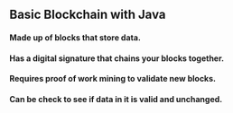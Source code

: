 ## Basic Blockchain with Java
#### Made up of blocks that store data.
#### Has a digital signature that chains your blocks together.
#### Requires proof of work mining to validate new blocks.
#### Can be check to see if data in it is valid and unchanged.
